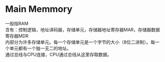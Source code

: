 # Main Memmory
一般指RAM   
含有：控制逻辑，地址译码器，存储单元，存储器地址寄存器MAR，存储器数据寄存器MDR  
内部分为许多存储单元。每一个存储单元是一个字节的大小（8位二进制）。每一个单元都有一个独一无二的地址。  
通过总线与CPU连接，CPU通过总线从这里存取数据。  